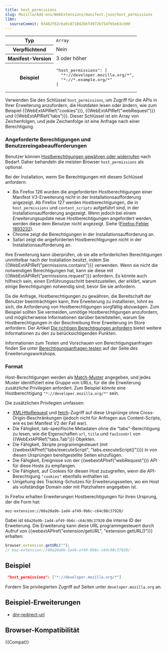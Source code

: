 ```yaml
---
title: host_permissions
slug: Mozilla/Add-ons/WebExtensions/manifest.json/host_permissions
l10n:
  sourceCommit: 03482f82cba9c871042bbf4972b754f65eb3cb90
---
```


<table class="fullwidth-table standard-table">
  <tbody>
    <tr>
      <th scope="row">Typ</th>
      <td><code>Array</code></td>
    </tr>
    <tr>
      <th scope="row">Verpflichtend</th>
      <td>Nein</td>
    </tr>
    <tr>
      <th scope="row">Manifest-Version</th>
      <td>3 oder höher</td>
    </tr>
    <tr>
      <th scope="row">Beispiel</th>
      <td>
        <pre class="brush: json">
"host_permissions": [
  "*://developer.mozilla.org/*",
  "*://*.example.org/*"
]</pre
        >
      </td>
    </tr>
  </tbody>
</table>

Verwenden Sie den Schlüssel `host_permissions`, um Zugriff für die APIs in Ihrer Erweiterung anzufordern, die Hostdaten lesen oder ändern, wie zum Beispiel {{WebExtAPIRef("cookies")}}, {{WebExtAPIRef("webRequest")}} und {{WebExtAPIRef("tabs")}}. Dieser Schlüssel ist ein Array von Zeichenfolgen, und jede Zeichenfolge ist eine Anfrage nach einer Berechtigung.

### Angeforderte Berechtigungen und Benutzereingabeaufforderungen

Benutzer können [Hostberechtigungen gewähren oder widerrufen](https://support.mozilla.org/en-US/kb/extensions-button#w_website-permissions) nach Bedarf. Daher behandeln die meisten Browser `host_permissions` als optional.

Bei der Installation, wenn Sie Berechtigungen mit diesem Schlüssel anfordern:

- Bis Firefox 126 wurden die angeforderten Hostberechtigungen einer Manifest V3-Erweiterung nicht in der Installationsaufforderung angezeigt. Ab Firefox 127 werden Hostberechtigungen, die in `host_permissions` und `content_scripts` aufgeführt sind, in der Installationsaufforderung angezeigt. Wenn jedoch bei einem Erweiterungsupdate neue Hostberechtigungen angefordert werden, werden diese dem Benutzer nicht angezeigt. Siehe ([Firefox-Fehler 1893232](https://bugzil.la/1893232)).
- Chrome zeigt die Berechtigungen in der Installationsaufforderung an.
- Safari zeigt die angeforderten Hostberechtigungen nicht in der Installationsaufforderung an.

Ihre Erweiterung kann überprüfen, ob sie alle erforderlichen Berechtigungen unmittelbar nach der Installation besitzt, indem Sie {{WebExtAPIRef("permissions.contains")}} verwenden. Wenn sie nicht die notwendigen Berechtigungen hat, kann sie diese mit {{WebExtAPIRef("permissions.request")}} anfordern. Es könnte auch hilfreich sein, einen Einführungsschritt bereitzustellen, der erklärt, warum einige Berechtigungen notwendig sind, bevor Sie sie anfordern.

Da die Anfrage, Hostberechtigungen zu gewähren, die Bereitschaft der Benutzer beeinträchtigen kann, Ihre Erweiterung zu installieren, lohnt es sich, die Anforderung von Hostberechtigungen sorgfältig abzuwägen. Zum Beispiel sollten Sie vermeiden, unnötige Hostberechtigungen anzufordern, und möglicherweise Informationen darüber bereitstellen, warum Sie Hostberechtigungen in der Beschreibung Ihrer Erweiterung im Store anfordern. Der Artikel [Die richtigen Berechtigungen anfordern](https://extensionworkshop.com/documentation/develop/request-the-right-permissions/) bietet weitere Informationen zu den zu berücksichtigenden Punkten.

Informationen zum Testen und Vorschauen von Berechtigungsanfragen finden Sie unter [Berechtigungsanfragen testen](https://extensionworkshop.com/documentation/develop/test-permission-requests/) auf der Seite des Erweiterungsworkshops.

### Format

Host-Berechtigungen werden als [Match-Muster](/de/docs/Mozilla/Add-ons/WebExtensions/Match_patterns) angegeben, und jedes Muster identifiziert eine Gruppe von URLs, für die die Erweiterung zusätzliche Privilegien anfordert. Zum Beispiel könnte eine Hostberechtigung `"*://developer.mozilla.org/*"` sein.

Die zusätzlichen Privilegien umfassen:

- [XMLHttpRequest](/de/docs/Web/API/XMLHttpRequest) und [fetch](/de/docs/Web/API/Fetch_API)-Zugriff auf diese Ursprünge ohne Cross-Origin-Beschränkungen (jedoch nicht für Anfragen aus Content-Scripts, wie es bei Manifest V2 der Fall war).
- Die Fähigkeit, tab-spezifische Metadaten ohne die "tabs"-Berechtigung zu lesen, wie die Eigenschaften `url`, `title` und `favIconUrl` von {{WebExtAPIRef("tabs.Tab")}} Objekten.
- Die Fähigkeit, Skripte programmgesteuert (mit {{webextAPIref("tabs/executeScript", "tabs.executeScript()")}}) in von diesen Ursprüngen bereitgestellte Seiten einzufügen.
- Die Fähigkeit, Ereignisse von der {{webextAPIref("webRequest")}} API für diese Hosts zu empfangen.
- Die Fähigkeit, auf Cookies für diesen Host zuzugreifen, wenn die API-Berechtigung `"cookies"` ebenfalls enthalten ist.
- Umgehung des Tracking-Schutzes für Erweiterungsseiten, wo ein Host als vollständige Domain oder mit Platzhaltern angegeben ist.

In Firefox erhalten Erweiterungen Hostberechtigungen für ihren Ursprung, der die Form hat:

```url
moz-extension://60a20a9b-1ad4-af49-9b6c-c64c98c37920/
```

Dabei ist `60a20a9b-1ad4-af49-9b6c-c64c98c37920` die interne ID der Erweiterung. Die Erweiterung kann diese URL programmgesteuert durch Aufruf von {{webextAPIref("extension/getURL", "extension.getURL()")}} erhalten:

```js
browser.extension.getURL("");
// moz-extension://60a20a9b-1ad4-af49-9b6c-c64c98c37920/
```

## Beispiel

```json
 "host_permissions": ["*://developer.mozilla.org/*"]
```

Fordern Sie privilegierten Zugriff auf Seiten unter `developer.mozilla.org` an.

## Beispiel-Erweiterungen

<!-- Ideally we'd use the WebExtExamples template, but examples are not categorized by manifest keys yet - https://github.com/mdn/webextensions-examples/issues/524 -->

- [dnr-redirect-url](https://github.com/mdn/webextensions-examples/tree/main/dnr-redirect-url)

## Browser-Kompatibilität

{{Compat}}
